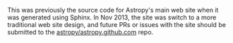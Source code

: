 This was previously the source code for Astropy's main web site when it was generated using Sphinx.
In Nov 2013, the site was switch to a more traditional web site design, and future PRs or issues 
with the site should be submitted to the [astropy/astropy.github.com](https://github.com/astropy/astropy.github.com) repo.
